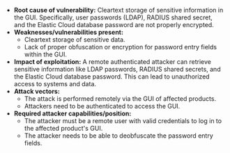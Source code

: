- **Root cause of vulnerability:** Cleartext storage of sensitive information in the GUI. Specifically, user passwords (LDAP), RADIUS shared secret, and the Elastic Cloud database password are not properly encrypted.
- **Weaknesses/vulnerabilities present:**
    - Cleartext storage of sensitive data.
    - Lack of proper obfuscation or encryption for password entry fields within the GUI.
- **Impact of exploitation:** A remote authenticated attacker can retrieve sensitive information like LDAP passwords, RADIUS shared secrets, and the Elastic Cloud database password. This can lead to unauthorized access to systems and data.
- **Attack vectors:**
    - The attack is performed remotely via the GUI of affected products.
    - Attackers need to be authenticated to access the GUI.
- **Required attacker capabilities/position:**
    - The attacker must be a remote user with valid credentials to log in to the affected product's GUI.
    - The attacker needs to be able to deobfuscate the password entry fields.